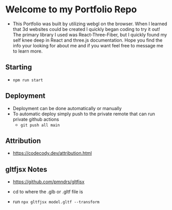 # Welcome to my Portfolio Repo

- This Portfolio was built by utilizing webgl on the browser. When I learned that 3d websites could be created I quickly began coding to try it out! The primary library I used was React-Three-Fiber, but I quickly found my self knee deep in React and three.js documentation. Hope you find the info your looking for about me and if you want feel free to message me to learn more.

## Starting

- `npm run start`

## Deployment
- Deployment can be done automatically or manually
- To automatic deploy simply push to the private remote that can run private github actions
  - `git push all main`

## Attribution

- https://codecody.dev/attribution.html

## gltfjsx Notes

- https://github.com/pmndrs/gltfjsx

- cd to where the .glb or .gltf file is
- run `npx gltfjsx model.gltf --transform`